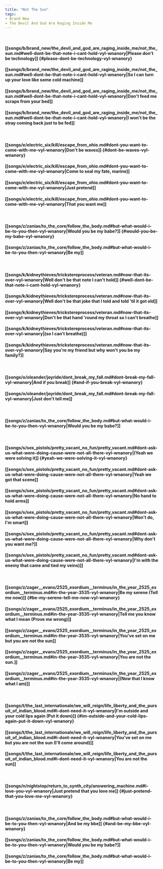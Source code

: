 ```yaml
---
title: "Not The Sun"
tags:
- Brand New
- The Devil And God Are Raging Inside Me
---
```

&nbsp;
#### [[songs/b/brand_new/the_devil_and_god_are_raging_inside_me/not_the_sun.md#well-dont-be-that-note-i-cant-hold-vyl-wnanory|Please don't be technology]] {#please-dont-be-technology-vyl-wnanory}
#### [[songs/b/brand_new/the_devil_and_god_are_raging_inside_me/not_the_sun.md#well-dont-be-that-note-i-cant-hold-vyl-wnanory|So I can turn up your love like some cold machine]]
#### [[songs/b/brand_new/the_devil_and_god_are_raging_inside_me/not_the_sun.md#well-dont-be-that-note-i-cant-hold-vyl-wnanory|Don't feed me scraps from your bed]]
#### [[songs/b/brand_new/the_devil_and_god_are_raging_inside_me/not_the_sun.md#well-dont-be-that-note-i-cant-hold-vyl-wnanory|I won't be the stray coming back just to be fed]]
&nbsp;
#### [[songs/e/electric_six/kill/escape_from_ohio.md#dont-you-want-to-come-with-me-vyl-wnanory|Don't be waves]] {#dont-be-waves-vyl-wnanory}
#### [[songs/e/electric_six/kill/escape_from_ohio.md#dont-you-want-to-come-with-me-vyl-wnanory|Come to seal my fate, marine]]
#### [[songs/e/electric_six/kill/escape_from_ohio.md#dont-you-want-to-come-with-me-vyl-wnanory|Just pretend]]
#### [[songs/e/electric_six/kill/escape_from_ohio.md#dont-you-want-to-come-with-me-vyl-wnanory|That you want me]]
&nbsp;
#### [[songs/z/zanias/to_the_core/follow_the_body.md#but-what-would-i-be-to-you-then-vyl-wnanory|Would you be my babe?]] {#would-you-be-my-babe-vyl-wnanory}
#### [[songs/z/zanias/to_the_core/follow_the_body.md#but-what-would-i-be-to-you-then-vyl-wnanory|Be my]]
&nbsp;
#### [[songs/k/kidneythieves/trickstereprocess/veteran.md#now-that-its-over-vyl-wnanory|Well don't be that note I can't hold]] {#well-dont-be-that-note-i-cant-hold-vyl-wnanory}
#### [[songs/k/kidneythieves/trickstereprocess/veteran.md#now-that-its-over-vyl-wnanory|Well don't be that joke that I told and told 'til it got old]]
#### [[songs/k/kidneythieves/trickstereprocess/veteran.md#now-that-its-over-vyl-wnanory|Don't be that hand 'round my throat so I can't breathe]]
#### [[songs/k/kidneythieves/trickstereprocess/veteran.md#now-that-its-over-vyl-wnanory|(so I can't breathe)]]
#### [[songs/k/kidneythieves/trickstereprocess/veteran.md#now-that-its-over-vyl-wnanory|Say you're my friend but why won't you be my family?]]
&nbsp;
#### [[songs/o/oleander/joyride/dont_break_my_fall.md#dont-break-my-fall-vyl-wnanory|And if you break]] {#and-if-you-break-vyl-wnanory}
#### [[songs/o/oleander/joyride/dont_break_my_fall.md#dont-break-my-fall-vyl-wnanory|Just don't tell me]]
&nbsp;
#### [[songs/z/zanias/to_the_core/follow_the_body.md#but-what-would-i-be-to-you-then-vyl-wnanory|Would you be my babe?]]
&nbsp;
#### [[songs/s/sex_pistols/pretty_vacant_no_fun/pretty_vacant.md#dont-ask-us-what-were-doing-cause-were-not-all-there-vyl-wnanory|(Yeah we were solving it]] {#yeah-we-were-solving-it-vyl-wnanory}
#### [[songs/s/sex_pistols/pretty_vacant_no_fun/pretty_vacant.md#dont-ask-us-what-were-doing-cause-were-not-all-there-vyl-wnanory|Yeah we got that scene]]
#### [[songs/s/sex_pistols/pretty_vacant_no_fun/pretty_vacant.md#dont-ask-us-what-were-doing-cause-were-not-all-there-vyl-wnanory|No hand to hold arms]]
#### [[songs/s/sex_pistols/pretty_vacant_no_fun/pretty_vacant.md#dont-ask-us-what-were-doing-cause-were-not-all-there-vyl-wnanory|Won't do, I'm smart]]
#### [[songs/s/sex_pistols/pretty_vacant_no_fun/pretty_vacant.md#dont-ask-us-what-were-doing-cause-were-not-all-there-vyl-wnanory|Why don't you want me?]]
#### [[songs/s/sex_pistols/pretty_vacant_no_fun/pretty_vacant.md#dont-ask-us-what-were-doing-cause-were-not-all-there-vyl-wnanory|I'm with the enemy that came and tied my veins)]]
&nbsp;
#### [[songs/z/zager__evans/2525_exordium__terminus/in_the_year_2525_exordium__terminus.md#in-the-year-3535-vyl-wnanory|Be my serene (Tell me now)]] {#be-my-serene-tell-me-now-vyl-wnanory}
#### [[songs/z/zager__evans/2525_exordium__terminus/in_the_year_2525_exordium__terminus.md#in-the-year-3535-vyl-wnanory|Tell me you know what I mean (Prove me wrong)]]
#### [[songs/z/zager__evans/2525_exordium__terminus/in_the_year_2525_exordium__terminus.md#in-the-year-3535-vyl-wnanory|You've set on me but you are not the sun]]
#### [[songs/z/zager__evans/2525_exordium__terminus/in_the_year_2525_exordium__terminus.md#in-the-year-3535-vyl-wnanory|You are not the sun.]]
#### [[songs/z/zager__evans/2525_exordium__terminus/in_the_year_2525_exordium__terminus.md#in-the-year-3535-vyl-wnanory|(Now that I know what I am)]]
&nbsp;
#### [[songs/t/the_last_internationale/we_will_reign/life_liberty_and_the_pursuit_of_indian_blood.md#i-dont-need-it-vyl-wnanory|I'm outside and your cold lips again (Put it down)]] {#im-outside-and-your-cold-lips-again-put-it-down-vyl-wnanory}
#### [[songs/t/the_last_internationale/we_will_reign/life_liberty_and_the_pursuit_of_indian_blood.md#i-dont-need-it-vyl-wnanory|You've set on me but you are not the sun (I'll come around)]]
#### [[songs/t/the_last_internationale/we_will_reign/life_liberty_and_the_pursuit_of_indian_blood.md#i-dont-need-it-vyl-wnanory|You are not the sun]]
&nbsp;
#### [[songs/n/nightstop/return_to_synth_city/answering_machine.md#i-love-you-vyl-wnanory|Just pretend that you love me]] {#just-pretend-that-you-love-me-vyl-wnanory}
&nbsp;
#### [[songs/z/zanias/to_the_core/follow_the_body.md#but-what-would-i-be-to-you-then-vyl-wnanory|And be my bbe]] {#and-be-my-bbe-vyl-wnanory}
#### [[songs/z/zanias/to_the_core/follow_the_body.md#but-what-would-i-be-to-you-then-vyl-wnanory|Would you be my babe?]]
#### [[songs/z/zanias/to_the_core/follow_the_body.md#but-what-would-i-be-to-you-then-vyl-wnanory|Be my]]
